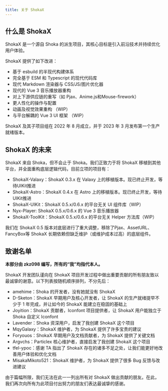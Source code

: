 ```yaml
---
title: 关于 ShokaX
---
```


## 什么是 ShokaX

ShokaX 是一个源自 Shoka 的派生项目，其核心目标是引入前沿技术并持续优化用户体验。

ShokaX 提供了如下改进：
- 基于 esbuild 的半现代构建体系
- 完全基于 ESM 和 Typescript 的现代代码库
- 现代 Markdown 渲染器与 CSS/JS/图片优化器
- 现代的 Vue 3 音乐播放器重构
- 对上下游供应链的重写（如 Pjax、Anime.js和Mouse-firework）
- 更人性化的操作与配置
- 动画及视觉效果重构 （WIP）
- 与平台解耦的 Vue 3 UI 框架 （WIP）

ShokaX 及其子项目组在 2022 年 8 月成立，并于 2023 年 3 月发布第一个生产就绪版本。

## ShokaX 的未来

ShokaX 来自 Shoka，但不会止于 Shoka。我们正致力于将 ShokaX 移植到其他平台，并全面重构底层逻辑代码，目前立项的项目有：
- ShokaX-Valaxy：ShokaX 0.3.x 在 Valaxy 上的移植版本。现已终止开发，等待UIKit推进
- ShokaX-Astro：ShokaX 0.4.x 在 Astro 上的移植版本。现已终止开发，等待UIKit推进
- ShokaX-UIKit：ShokaX 0.5.x/0.6.x 的平台无关 UI 组件库（WIP）
- Nyx-Player: ShokaX 0.5.x/0.6.x 的 Vue 3 音乐播放器
- ShokaX-ToolKit：ShokaX 0.5.x/0.6.x 的平台无关 Helper 方法库（WIP）

我们在 ShokaX 0.5 版本对底层进行了重大调整，移除了Pjax、AssetURL、FancyBox等 ShokaX 长期依赖但缺乏维护（或维护成本过高）的底层组件。

## 致谢名单

__本部分由 zkz098 编写，所有的“我”均指代本人。__

ShokaX 开发团队谨向在 ShokaX 项目开发过程中做出重要贡献的所有朋友致以最诚挚的谢意。以下列表按随机顺序排列，不分先后：
- amehime：Shoka 的开发者，没有她就没有 ShokaX
- D-Sketon：ShokaX 早期用户及核心开发者，让 ShokaX 的生产就绪提早不少于 1 年完成，并让如今的 ShokaX 能建立在稳固的基础上
- Joyition：ShokaX 贡献者，Iconfont 项目提供者，让 ShokaX 用户能独立于 Shoka 自定义 Iconfont
- Lavender：Shoka 资深用户，启发了我创建 ShokaX 这个项目
- MqyGalaxy：ShokaX 维护者，为 ShokaX 提供了许多宝贵的建议
- Foryouos：ShokaX 早期用户及文档贡献者，为 ShokaX 提供了关键文档
- Argvchs：Particlex 核心维护者，直接启发了我创建 ShokaX 这个项目
- tfel-ypoc：感谢 TA 指出了 ShokaX 存在的诸多不足之处，让我们能更好地改善用户体验和优化文档
- MisakaMikoto521：ShokaX 维护者，为 ShokaX 提供了很多 Bug 反馈与改进建议

由于篇幅所限，我们无法在此一一列出所有对 ShokaX 做出贡献的朋友。在此，我们再次向所有为此项目付出努力的朋友们表达最诚挚的感谢。